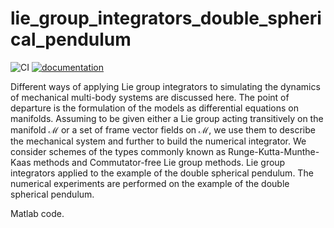 # lie_group_integrators_double_spherical_pendulum

![CI](https://github.com/THREAD-3-2/lie_group_integrators_double_spherical_pendulum/workflows/CI/badge.svg)
[![documentation](https://img.shields.io/badge/docs-passing-<COLOR>.svg)](https://THREAD-3-2.github.io/lie_group_integrators_double_spherical_pendulum/)

Different ways of applying Lie group integrators to simulating the dynamics of mechanical multi-body systems are discussed here.
The point of departure is the formulation of the models as differential equations on manifolds. Assuming to be given either a Lie group acting transitively on the manifold $\mathcal{M}$ or a set of frame vector fields on $\mathcal{M}$, we use them to describe the mechanical system and further to build the numerical integrator. We consider schemes of the types commonly known as Runge-Kutta-Munthe-Kaas methods and Commutator-free Lie group methods. 
Lie group integrators applied to the example of the double spherical pendulum. The numerical experiments are performed on the example of the double spherical pendulum.

Matlab code.
